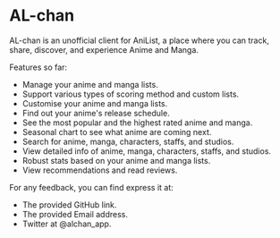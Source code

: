 # AL-chan
AL-chan is an unofficial client for AniList, a place where you can track, share, discover, and experience Anime and Manga.

Features so far:
- Manage your anime and manga lists.
- Support various types of scoring method and custom lists.
- Customise your anime and manga lists.
- Find out your anime's release schedule.
- See the most popular and the highest rated anime and manga.
- Seasonal chart to see what anime are coming next.
- Search for anime, manga, characters, staffs, and studios.
- View detailed info of anime, manga, characters, staffs, and studios.
- Robust stats based on your anime and manga lists.
- View recommendations and read reviews.

For any feedback, you can find express it at:
- The provided GitHub link.
- The provided Email address.
- Twitter at @alchan_app.
